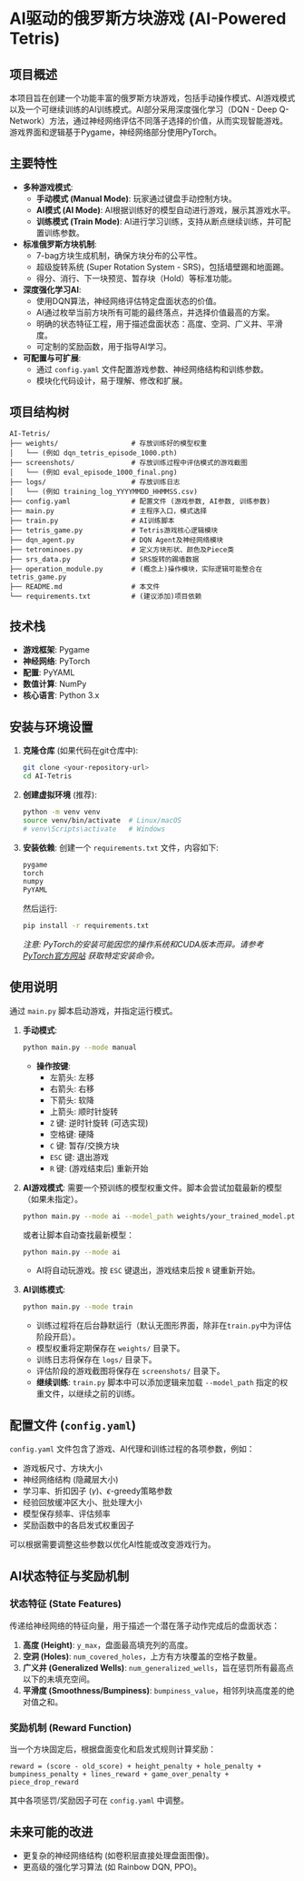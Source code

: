 # AI驱动的俄罗斯方块游戏 (AI-Powered Tetris)

## 项目概述

本项目旨在创建一个功能丰富的俄罗斯方块游戏，包括手动操作模式、AI游戏模式以及一个可继续训练的AI训练模式。AI部分采用深度强化学习（DQN - Deep Q-Network）方法，通过神经网络评估不同落子选择的价值，从而实现智能游戏。游戏界面和逻辑基于Pygame，神经网络部分使用PyTorch。

## 主要特性

* **多种游戏模式**:
    * **手动模式 (Manual Mode)**: 玩家通过键盘手动控制方块。
    * **AI模式 (AI Mode)**: AI根据训练好的模型自动进行游戏，展示其游戏水平。
    * **训练模式 (Train Mode)**: AI进行学习训练，支持从断点继续训练，并可配置训练参数。
* **标准俄罗斯方块机制**:
    * 7-bag方块生成机制，确保方块分布的公平性。
    * 超级旋转系统 (Super Rotation System - SRS)，包括墙壁踢和地面踢。
    * 得分、消行、下一块预览、暂存块（Hold）等标准功能。
* **深度强化学习AI**:
    * 使用DQN算法，神经网络评估特定盘面状态的价值。
    * AI通过枚举当前方块所有可能的最终落点，并选择价值最高的方案。
    * 明确的状态特征工程，用于描述盘面状态：高度、空洞、广义井、平滑度。
    * 可定制的奖励函数，用于指导AI学习。
* **可配置与可扩展**:
    * 通过 `config.yaml` 文件配置游戏参数、神经网络结构和训练参数。
    * 模块化代码设计，易于理解、修改和扩展。

## 项目结构树

```
AI-Tetris/
├── weights/                  # 存放训练好的模型权重
│   └── (例如 dqn_tetris_episode_1000.pth)
├── screenshots/              # 存放训练过程中评估模式的游戏截图
│   └── (例如 eval_episode_1000_final.png)
├── logs/                     # 存放训练日志
│   └── (例如 training_log_YYYYMMDD_HHMMSS.csv)
├── config.yaml               # 配置文件 (游戏参数, AI参数, 训练参数)
├── main.py                   # 主程序入口，模式选择
├── train.py                  # AI训练脚本
├── tetris_game.py            # Tetris游戏核心逻辑模块
├── dqn_agent.py              # DQN Agent及神经网络模块
├── tetrominoes.py            # 定义方块形状、颜色及Piece类
├── srs_data.py               # SRS旋转的踢墙数据
├── operation_module.py       # (概念上)操作模块，实际逻辑可能整合在tetris_game.py
├── README.md                 # 本文件
└── requirements.txt          # (建议添加)项目依赖
```

## 技术栈

* **游戏框架**: Pygame
* **神经网络**: PyTorch
* **配置**: PyYAML
* **数值计算**: NumPy
* **核心语言**: Python 3.x

## 安装与环境设置

1.  **克隆仓库** (如果代码在git仓库中):
    ```bash
    git clone <your-repository-url>
    cd AI-Tetris
    ```

2.  **创建虚拟环境** (推荐):
    ```bash
    python -m venv venv
    source venv/bin/activate  # Linux/macOS
    # venv\Scripts\activate   # Windows
    ```

3.  **安装依赖**:
    创建一个 `requirements.txt` 文件，内容如下:
    ```txt
    pygame
    torch
    numpy
    PyYAML
    ```
    然后运行:
    ```bash
    pip install -r requirements.txt
    ```
    *注意: PyTorch的安装可能因您的操作系统和CUDA版本而异。请参考 [PyTorch官方网站](https://pytorch.org/get-started/locally/) 获取特定安装命令。*

## 使用说明

通过 `main.py` 脚本启动游戏，并指定运行模式。

1.  **手动模式**:
    ```bash
    python main.py --mode manual
    ```
    * **操作按键**:
        * 左箭头: 左移
        * 右箭头: 右移
        * 下箭头: 软降
        * 上箭头: 顺时针旋转
        * `Z` 键: 逆时针旋转 (可选实现)
        * 空格键: 硬降
        * `C` 键: 暂存/交换方块
        * `ESC` 键: 退出游戏
        * `R` 键: (游戏结束后) 重新开始

2.  **AI游戏模式**:
    需要一个预训练的模型权重文件。脚本会尝试加载最新的模型（如果未指定）。
    ```bash
    python main.py --mode ai --model_path weights/your_trained_model.pth
    ```
    或者让脚本自动查找最新模型：
    ```bash
    python main.py --mode ai
    ```
    * AI将自动玩游戏。按 `ESC` 键退出，游戏结束后按 `R` 键重新开始。

3.  **AI训练模式**:
    ```bash
    python main.py --mode train
    ```
    * 训练过程将在后台静默运行（默认无图形界面，除非在`train.py`中为评估阶段开启）。
    * 模型权重将定期保存在 `weights/` 目录下。
    * 训练日志将保存在 `logs/` 目录下。
    * 评估阶段的游戏截图将保存在 `screenshots/` 目录下。
    * **继续训练**: `train.py` 脚本中可以添加逻辑来加载 `--model_path` 指定的权重文件，以继续之前的训练。

## 配置文件 (`config.yaml`)

`config.yaml` 文件包含了游戏、AI代理和训练过程的各项参数，例如：

* 游戏板尺寸、方块大小
* 神经网络结构 (隐藏层大小)
* 学习率、折扣因子 ($\gamma$)、$\epsilon$-greedy策略参数
* 经验回放缓冲区大小、批处理大小
* 模型保存频率、评估频率
* 奖励函数中的各启发式权重因子

可以根据需要调整这些参数以优化AI性能或改变游戏行为。

## AI状态特征与奖励机制

### 状态特征 (State Features)

传递给神经网络的特征向量，用于描述一个潜在落子动作完成后的盘面状态：

1.  **高度 (Height)**: `y_max`，盘面最高填充列的高度。
2.  **空洞 (Holes)**: `num_covered_holes`，上方有方块覆盖的空格子数量。
3.  **广义井 (Generalized Wells)**: `num_generalized_wells`，旨在惩罚所有最高点以下的未填充空间。
4.  **平滑度 (Smoothness/Bumpiness)**: `bumpiness_value`，相邻列块高度差的绝对值之和。

### 奖励机制 (Reward Function)

当一个方块固定后，根据盘面变化和启发式规则计算奖励：

`reward = (score - old_score) + height_penalty + hole_penalty + bumpiness_penalty + lines_reward + game_over_penalty + piece_drop_reward`

其中各项惩罚/奖励因子可在 `config.yaml` 中调整。

## 未来可能的改进

* 更复杂的神经网络结构 (如卷积层直接处理盘面图像)。
* 更高级的强化学习算法 (如 Rainbow DQN, PPO)。



